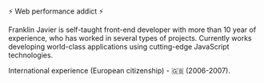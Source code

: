 ⚡️ Web performance addict ⚡️

Franklin Javier is self-taught front-end developer with more than 10 year of experience, who has worked in several types of projects. 
Currently works developing world-class applications using cutting-edge JavaScript technologies.

International experience (European citizenship) - 🇬🇧 (2006-2007). 
